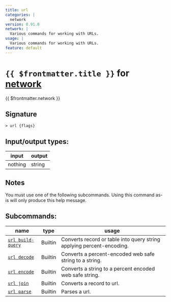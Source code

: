 ```yaml
---
title: url
categories: |
  network
version: 0.91.0
network: |
  Various commands for working with URLs.
usage: |
  Various commands for working with URLs.
feature: default
---
```

<!-- This file is automatically generated. Please edit the command in https://github.com/nushell/nushell instead. -->

# `{{ $frontmatter.title }}` for [network](/commands/categories/network.md)

<div class='command-title'>{{ $frontmatter.network }}</div>

## Signature

```> url {flags} ```


## Input/output types:

| input   | output |
| ------- | ------ |
| nothing | string |

## Notes
You must use one of the following subcommands. Using this command as-is will only produce this help message.

## Subcommands:

| name                                                   | type    | usage                                                                 |
| ------------------------------------------------------ | ------- | --------------------------------------------------------------------- |
| [`url build-query`](/commands/docs/url_build-query.md) | Builtin | Converts record or table into query string applying percent-encoding. |
| [`url decode`](/commands/docs/url_decode.md)           | Builtin | Converts a percent-encoded web safe string to a string.               |
| [`url encode`](/commands/docs/url_encode.md)           | Builtin | Converts a string to a percent encoded web safe string.               |
| [`url join`](/commands/docs/url_join.md)               | Builtin | Converts a record to url.                                             |
| [`url parse`](/commands/docs/url_parse.md)             | Builtin | Parses a url.                                                         |